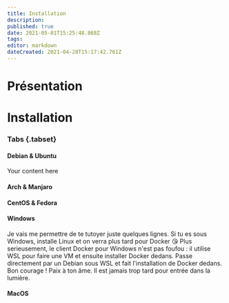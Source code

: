 ```yaml
---
title: Installation
description: 
published: true
date: 2021-05-01T15:25:48.868Z
tags: 
editor: markdown
dateCreated: 2021-04-28T15:17:42.761Z
---
```


# Présentation
# Installation
### Tabs {.tabset}
#### Debian & Ubuntu
Your content here

#### Arch & Manjaro

#### CentOS & Fedora

#### Windows
Je vais me permettre de te tutoyer juste quelques lignes.
Si tu es sous Windows, installe Linux et on verra plus tard pour Docker 😘
Plus serieusement, le client Docker pour Windows n'est pas foufou : il utilise WSL pour faire une VM et ensuite installer Docker dedans.
Passe directement par un Debian sous WSL et fait l'installation de Docker dedans.
Bon courage ! Paix à ton âme. Il est jamais trop tard pour entrée dans la lumière.

#### MacOS